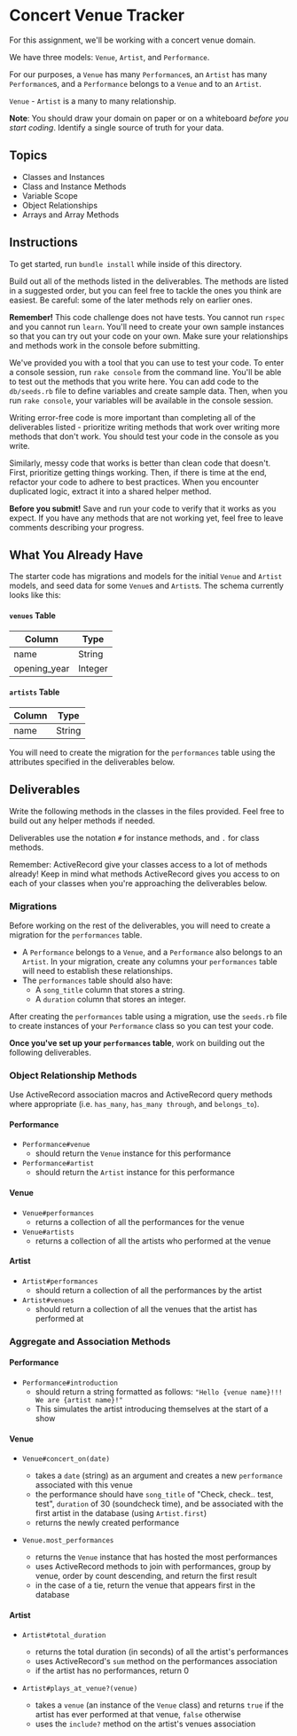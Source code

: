 # Concert Venue Tracker

For this assignment, we'll be working with a concert venue domain.

We have three models: `Venue`, `Artist`, and `Performance`.

For our purposes, a `Venue` has many `Performance`s, an `Artist` has many
`Performance`s, and a `Performance` belongs to a `Venue` and to an `Artist`.

`Venue` - `Artist` is a many to many relationship.

**Note**: You should draw your domain on paper or on a whiteboard _before you
start coding_. Identify a single source of truth for your data.

## Topics

- Classes and Instances
- Class and Instance Methods
- Variable Scope
- Object Relationships
- Arrays and Array Methods

## Instructions

To get started, run `bundle install` while inside of this directory.

Build out all of the methods listed in the deliverables. The methods are listed
in a suggested order, but you can feel free to tackle the ones you think are
easiest. Be careful: some of the later methods rely on earlier ones.

**Remember!** This code challenge does not have tests. You cannot run `rspec`
and you cannot run `learn`. You'll need to create your own sample instances so
that you can try out your code on your own. Make sure your relationships and
methods work in the console before submitting.

We've provided you with a tool that you can use to test your code. To enter a
console session, run `rake console` from the command line. You'll be able to
test out the methods that you write here. You can add code to the
`db/seeds.rb` file to define variables and create sample data. Then, when you
run `rake console`, your variables will be available in the console session.

Writing error-free code is more important than completing all of the
deliverables listed - prioritize writing methods that work over writing more
methods that don't work. You should test your code in the console as you write.

Similarly, messy code that works is better than clean code that doesn't. First,
prioritize getting things working. Then, if there is time at the end, refactor
your code to adhere to best practices. When you encounter duplicated logic,
extract it into a shared helper method.

**Before you submit!** Save and run your code to verify that it works as you
expect. If you have any methods that are not working yet, feel free to leave
comments describing your progress.

## What You Already Have

The starter code has migrations and models for the initial `Venue` and `Artist`
models, and seed data for some `Venue`s and `Artist`s. The schema currently
looks like this:

#### `venues` Table

| Column       | Type    |
| ------------ | ------- |
| name         | String  |
| opening_year | Integer |

#### `artists` Table

| Column | Type   |
| ------ | ------ |
| name   | String |

You will need to create the migration for the `performances` table using the
attributes specified in the deliverables below.

## Deliverables

Write the following methods in the classes in the files provided. Feel free to
build out any helper methods if needed.

Deliverables use the notation `#` for instance methods, and `.` for class
methods.

Remember: ActiveRecord give your classes access to a lot of methods already!
Keep in mind what methods ActiveRecord gives you access to on each of your
classes when you're approaching the deliverables below.

### Migrations

Before working on the rest of the deliverables, you will need to create a
migration for the `performances` table.

- A `Performance` belongs to a `Venue`, and a `Performance` also belongs to an
  `Artist`. In your migration, create any columns your `performances` table will
  need to establish these relationships.
- The `performances` table should also have:
  - A `song_title` column that stores a string.
  - A `duration` column that stores an integer.

After creating the `performances` table using a migration, use the `seeds.rb`
file to create instances of your `Performance` class so you can test your code.

**Once you've set up your `performances` table**, work on building out the following
deliverables.

### Object Relationship Methods

Use ActiveRecord association macros and ActiveRecord query methods where
appropriate (i.e. `has_many`, `has_many through`, and `belongs_to`).

#### Performance

- `Performance#venue`
  - should return the `Venue` instance for this performance
- `Performance#artist`
  - should return the `Artist` instance for this performance

#### Venue

- `Venue#performances`
  - returns a collection of all the performances for the venue
- `Venue#artists`
  - returns a collection of all the artists who performed at the venue

#### Artist

- `Artist#performances`
  - should return a collection of all the performances by the artist
- `Artist#venues`
  - should return a collection of all the venues that the artist has performed at

### Aggregate and Association Methods

#### Performance

- `Performance#introduction`
  - should return a string formatted as follows:
    `"Hello {venue name}!!! We are {artist name}!"`
  - This simulates the artist introducing themselves at the start of a show

#### Venue

- `Venue#concert_on(date)`

  - takes a `date` (string) as an argument and creates a new `performance`
    associated with this venue
  - the performance should have `song_title` of "Check, check.. test, test",
    `duration` of 30 (soundcheck time), and be associated with the first artist
    in the database (using `Artist.first`)
  - returns the newly created performance

- `Venue.most_performances`
  - returns the `Venue` instance that has hosted the most performances
  - uses ActiveRecord methods to join with performances, group by venue,
    order by count descending, and return the first result
  - in the case of a tie, return the venue that appears first in the database

#### Artist

- `Artist#total_duration`

  - returns the total duration (in seconds) of all the artist's performances
  - uses ActiveRecord's `sum` method on the performances association
  - if the artist has no performances, return 0

- `Artist#plays_at_venue?(venue)`
  - takes a `venue` (an instance of the `Venue` class) and returns `true` if
    the artist has ever performed at that venue, `false` otherwise
  - uses the `include?` method on the artist's venues association
